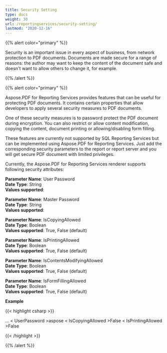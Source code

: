 ```yaml
---
title: Security Setting
type: docs
weight: 30
url: /reportingservices/security-setting/
lastmod: "2020-12-16"
---
```


{{% alert color="primary" %}} 

Security is an important issue in every aspect of business, from network protection to PDF documents. Documents are made secure for a range of reasons: the author may want to keep the content of the document safe and doesn't want to allow others to change it, for example. 

{{% /alert %}} 

{{% alert color="primary" %}} 

Aspose.PDF for Reporting Services provides features that can be useful for protecting PDF documents. It contains certain properties that allow developers to apply several security measures to PDF documents.

One of these security measures is to password protect the PDF document during encryption. You can also restrict or allow content modification, copying the content, document printing or allowing/disabling form filling. 

These features are currently not supported by SQL Reporting Services but can be implemented using Aspose.PDF for Reporting Services. Just add the corresponding security parameters to the report or report server and you will get secure PDF document with limited privileges.

Currently, the Aspose.PDF for Reporting Services renderer supports following security attributes:

**Parameter Name**: User Password   
**Date Type**: String   
**Values supported**:   

**Parameter Name**: Master Password   
**Date Type**: String   
**Values supported**:   

**Parameter Name**: IsCopyingAllowed   
**Date Type**: Boolean   
**Values supported**: True, False (default)   

**Parameter Name**: IsPrintingAllowed   
**Date Type**: Boolean   
**Values supported**: True, False (default)   

**Parameter Name**: IsContentsModifyingAllowed   
**Date Type**: Boolean   
**Values supported**: True, False (default)   

**Parameter Name**: IsFormFillingAllowed   
**Date Type**: Boolean   
**Values supported**: True, False (default)   

**Example**

{{< highlight csharp >}}

<Render>
...
<Extension Name="APPDF" Type="Aspose.PDF.ReportingServices.Renderer,Aspose.PDF.ReportingServices">
<Configuration>
< UserPassword >aspose</UserPassword>
< IsCopyingAllowed >False</IsCopyingAllowed>
< IsPrintingAllowed >False</IsPrintingAllowed>
</Configuration>
</Extension>
</Render>

{{< /highlight >}}

{{% /alert %}} 
